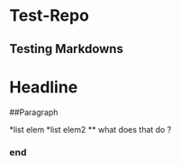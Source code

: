# Test-Repo

## Testing Markdowns

# Headline

##Paragraph

*list elem
*list elem2
** what does that do ?

### end
